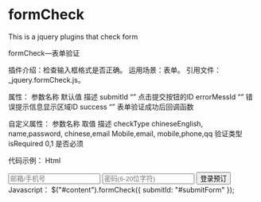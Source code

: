 formCheck
=========

This is a jquery plugins that check form 

formCheck—表单验证

插件介绍：检查输入框格式是否正确。
运用场景：表单。
引用文件：_jquery.formCheck.js。

属性：
参数名称	默认值	描述
submitId	“”	点击提交按钮的ID
errorMessId	“”	错误提示信息显示区域ID
success	“”	表单验证成功后回调函数

自定义属性：
参数名称	取值	描述
checkType	chineseEnglish,
name,password,
chinese,email
Mobile,email,
mobile,phone,qq	验证类型
isRequired	0,1	是否必须

代码示例：
 Html
<div id="content">
    <div id="errorMess" class="showmess"></div>
    <input maxlength="30" class="input" type="text" checkType="emailMobile" isRequired = "1" value="" placeholder="邮箱/手机号"/>
    <input class="input" maxlength="20" checkType="password" isRequired = "1" type="password" placeholder="密码(6-20位字符)"/>                
    <input type="button" id="submitForm" value="登录预订">
</div>
Javascript：
$("#content").formCheck({
    submitId: "#submitForm"
}); 


